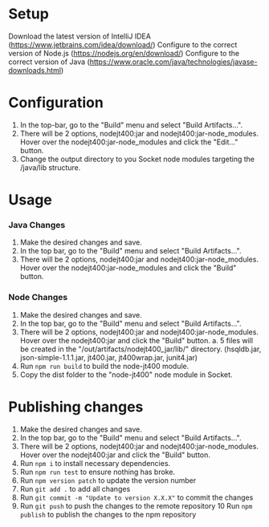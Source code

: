 # Setup
Download the latest version of IntelliJ IDEA (https://www.jetbrains.com/idea/download/)
Configure to the correct version of Node.js (https://nodejs.org/en/download/)
Configure to the correct version of Java (https://www.oracle.com/java/technologies/javase-downloads.html)

# Configuration
1. In the top-bar, go to the "Build" menu and select "Build Artifacts...".
2. There will be 2 options, nodejt400:jar and nodejt400:jar-node_modules. Hover
over the nodejt400:jar-node_modules and click the "Edit..." button.
3. Change the output directory to you Socket node modules targeting the /java/lib structure.

# Usage

### Java Changes
1. Make the desired changes and save.
2. In the top bar, go to the "Build" menu and select "Build Artifacts...". 
3. There will be 2 options, nodejt400:jar and nodejt400:jar-node_modules. Hover over the nodejt400:jar-node_modules and click the "Build" button.

### Node Changes
1. Make the desired changes and save.
2. In the top bar, go to the "Build" menu and select "Build Artifacts...". 
3. There will be 2 options, nodejt400:jar and nodejt400:jar-node_modules. Hover over the nodejt400:jar and click the "Build" button.
    a. 5 files will be created in the "/out/artifacts/nodejt400_jar/lib/" directory.
    (hsqldb.jar, json-simple-1.1.1.jar, jt400.jar, jt400wrap.jar, junit4.jar)
4. Run `npm run build` to build the node-jt400 module.
5. Copy the dist folder to the "node-jt400" node module in Socket.

# Publishing changes
1. Make the desired changes and save.
2. In the top bar, go to the "Build" menu and select "Build Artifacts...". 
3. There will be 2 options, nodejt400:jar and nodejt400:jar-node_modules. Hover over the nodejt400:jar and click the "Build" button.
4. Run `npm i` to install necessary dependencies.
5. Run `npm run test` to ensure nothing has broke.
6. Run `npm version patch` to update the version number
7. Run `git add .` to add all changes
8. Run `git commit -m "Update to version X.X.X"` to commit the changes
9. Run `git push` to push the changes to the remote repository
10 Run `npm publish` to publish the changes to the npm repository
